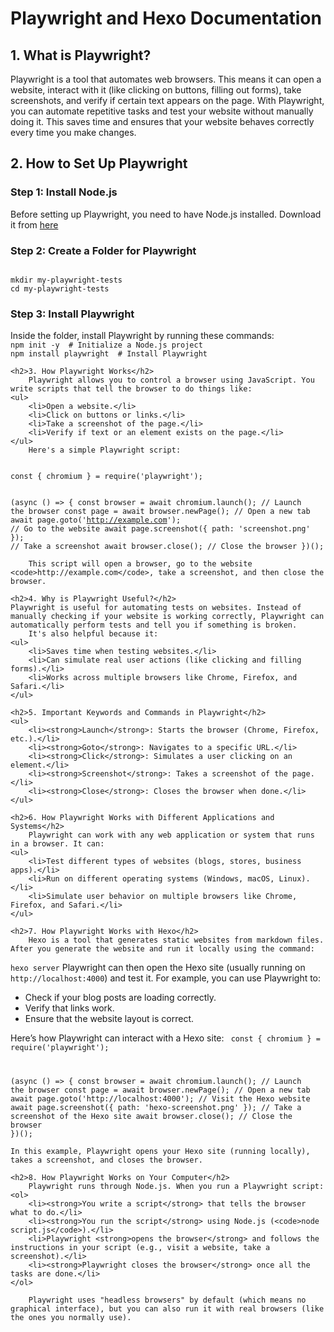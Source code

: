 <h1>Playwright and Hexo Documentation</h1>
<h2>1. What is Playwright?</h2>
Playwright is a tool that automates web browsers. This means it can open a website, interact with it (like clicking on buttons, filling out forms), 
take screenshots, and verify if certain text appears on the page. With Playwright, you can automate repetitive tasks and test your website without manually doing it. 
This saves time and ensures that your website behaves correctly every time you make changes.

<h2>2. How to Set Up Playwright</h2>

<h3>Step 1: Install Node.js</h3>
Before setting up Playwright, you need to have Node.js installed. Download it from <a href="https://nodejs.org/">here</a>

<h3>Step 2: Create a Folder for Playwright</h3>
<code>
mkdir my-playwright-tests
cd my-playwright-tests
</code>

<h3>Step 3: Install Playwright</h3>
Inside the folder, install Playwright by running these commands:
<code>
npm init -y  # Initialize a Node.js project
npm install playwright  # Install Playwright
</code>

    <h2>3. How Playwright Works</h2>
        Playwright allows you to control a browser using JavaScript. You write scripts that tell the browser to do things like:
    <ul>
        <li>Open a website.</li>
        <li>Click on buttons or links.</li>
        <li>Take a screenshot of the page.</li>
        <li>Verify if text or an element exists on the page.</li>
    </ul>
        Here's a simple Playwright script:
<code>
const { chromium } = require('playwright');

(async () => {
    const browser = await chromium.launch();  // Launch the browser
    const page = await browser.newPage();  // Open a new tab
    await page.goto('http://example.com');  // Go to the website
    await page.screenshot({ path: 'screenshot.png' });  // Take a screenshot
    await browser.close();  // Close the browser
})();
</code>

        This script will open a browser, go to the website <code>http://example.com</code>, take a screenshot, and then close the browser.

    <h2>4. Why is Playwright Useful?</h2>
    Playwright is useful for automating tests on websites. Instead of manually checking if your website is working correctly, Playwright can automatically perform tests and tell you if something is broken.
        It's also helpful because it:
    <ul>
        <li>Saves time when testing websites.</li>
        <li>Can simulate real user actions (like clicking and filling forms).</li>
        <li>Works across multiple browsers like Chrome, Firefox, and Safari.</li>
    </ul>

    <h2>5. Important Keywords and Commands in Playwright</h2>
    <ul>
        <li><strong>Launch</strong>: Starts the browser (Chrome, Firefox, etc.).</li>
        <li><strong>Goto</strong>: Navigates to a specific URL.</li>
        <li><strong>Click</strong>: Simulates a user clicking on an element.</li>
        <li><strong>Screenshot</strong>: Takes a screenshot of the page.</li>
        <li><strong>Close</strong>: Closes the browser when done.</li>
    </ul>

    <h2>6. How Playwright Works with Different Applications and Systems</h2>
        Playwright can work with any web application or system that runs in a browser. It can:
    <ul>
        <li>Test different types of websites (blogs, stores, business apps).</li>
        <li>Run on different operating systems (Windows, macOS, Linux).</li>
        <li>Simulate user behavior on multiple browsers like Chrome, Firefox, and Safari.</li>
    </ul>

    <h2>7. How Playwright Works with Hexo</h2>
        Hexo is a tool that generates static websites from markdown files. After you generate the website and run it locally using the command:
<code>hexo server</code>
    Playwright can then open the Hexo site (usually running on <code>http://localhost:4000</code>) and test it. For example, you can use Playwright to:
    <ul>
        <li>Check if your blog posts are loading correctly.</li>
        <li>Verify that links work.</li>
        <li>Ensure that the website layout is correct.</li>
    </ul>
        Here’s how Playwright can interact with a Hexo site:
<code>
const { chromium } = require('playwright');

(async () => {
    const browser = await chromium.launch();  // Launch the browser
    const page = await browser.newPage();  // Open a new tab
    await page.goto('http://localhost:4000');  // Visit the Hexo website
    await page.screenshot({ path: 'hexo-screenshot.png' });  // Take a screenshot of the Hexo site
    await browser.close();  // Close the browser
})();
</code>

    In this example, Playwright opens your Hexo site (running locally), takes a screenshot, and closes the browser.

    <h2>8. How Playwright Works on Your Computer</h2>
        Playwright runs through Node.js. When you run a Playwright script:
    <ol>
        <li><strong>You write a script</strong> that tells the browser what to do.</li>
        <li><strong>You run the script</strong> using Node.js (<code>node script.js</code>).</li>
        <li>Playwright <strong>opens the browser</strong> and follows the instructions in your script (e.g., visit a website, take a screenshot).</li>
        <li><strong>Playwright closes the browser</strong> once all the tasks are done.</li>
    </ol>

        Playwright uses "headless browsers" by default (which means no graphical interface), but you can also run it with real browsers (like the ones you normally use).
